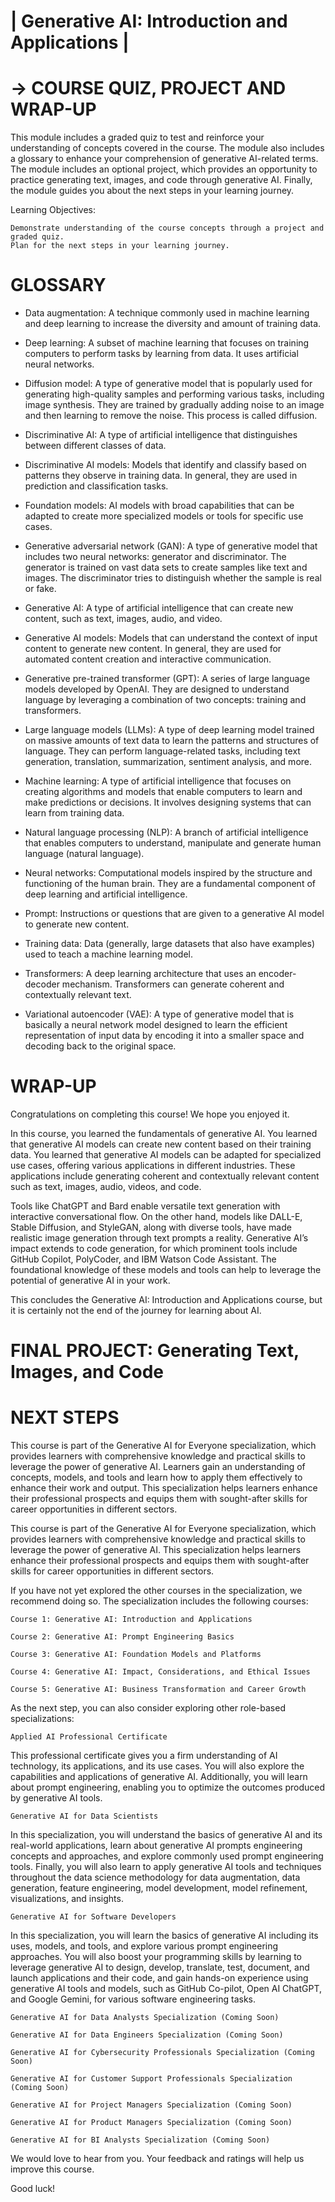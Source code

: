 # | Generative AI: Introduction and Applications |
# → COURSE QUIZ, PROJECT AND WRAP-UP

This module includes a graded quiz to test and reinforce your understanding of concepts covered in the course. The module also includes a glossary to enhance your comprehension of generative AI-related terms. The module includes an optional project, which provides an opportunity to practice generating text, images, and code through generative AI. Finally, the module guides you about the next steps in your learning journey.

Learning Objectives:

    Demonstrate understanding of the course concepts through a project and graded quiz.
    Plan for the next steps in your learning journey.


# GLOSSARY

- Data augmentation: A technique commonly used in machine learning and deep learning to increase the diversity and amount of training data.

- Deep learning:  A subset of machine learning that focuses on training computers to perform tasks by learning from data. It uses artificial neural networks.

- Diffusion model:  A type of generative model that is popularly used for generating high-quality samples and performing various tasks, including image synthesis. They are trained by gradually adding noise to an image and then learning to remove the noise. This process is called diffusion.

- Discriminative AI:  A type of artificial intelligence that distinguishes between different classes of data.

- Discriminative AI models:  Models that identify and classify based on patterns they observe in training data. In general, they are used in prediction and classification tasks.

- Foundation models:  AI models with broad capabilities that can be adapted to create more specialized models or tools for specific use cases.

- Generative adversarial network (GAN): A type of generative model that includes two neural networks: generator and discriminator. The generator is trained on vast data sets to create samples like text and images. The discriminator tries to distinguish whether the sample is real or fake.

- Generative AI:  A type of artificial intelligence that can create new content, such as text, images, audio, and video.

- Generative AI models:  Models that can understand the context of input content to generate new content. In general, they are used for automated content creation and interactive communication.

- Generative pre-trained transformer (GPT):  A series of large language models developed by OpenAI. They are designed to understand language by leveraging a combination of two concepts: training and transformers.

- Large language models (LLMs):  A type of deep learning model trained on massive amounts of text data to learn the patterns and structures of language. They can perform language-related tasks, including text generation, translation, summarization, sentiment analysis, and more.

- Machine learning:  A type of artificial intelligence that focuses on creating algorithms and models that enable computers to learn and make predictions or decisions. It involves designing systems that can learn from training data.

- Natural language processing (NLP):  A branch of artificial intelligence that enables computers to understand, manipulate and generate human language (natural language).

- Neural networks:  Computational models inspired by the structure and functioning of the human brain. They are a fundamental component of deep learning and artificial intelligence.

- Prompt:  Instructions or questions that are given to a generative AI model to generate new content.

- Training data:  Data (generally, large datasets that also have examples) used to teach a machine learning model.

- Transformers:  A deep learning architecture that uses an encoder-decoder mechanism. Transformers can generate coherent and contextually relevant text.

- Variational autoencoder (VAE):  A type of generative model that is basically a neural network model designed to learn the efficient representation of input data by encoding it into a smaller space and decoding back to the original space.


# WRAP-UP

Congratulations on completing this course! We hope you enjoyed it.

In this course, you learned the fundamentals of generative AI. You learned that generative AI models can create new content based on their training data. You learned that generative AI models can be adapted for specialized use cases, offering various applications in different industries. These applications include generating coherent and contextually relevant content such as text, images, audio, videos, and code. 

Tools like ChatGPT and Bard enable versatile text generation with interactive conversational flow. On the other hand, models like DALL-E, Stable Diffusion, and StyleGAN, along with diverse tools, have made realistic image generation through text prompts a reality. Generative AI’s impact extends to code generation, for which prominent tools include GitHub Copilot, PolyCoder, and IBM Watson Code Assistant. The foundational knowledge of these models and tools can help to leverage the potential of generative AI in your work.

This concludes the Generative AI: Introduction and Applications course, but it is certainly not the end of the journey for learning about AI.



# FINAL PROJECT: Generating Text, Images, and Code



# NEXT STEPS

This course is part of the Generative AI for Everyone specialization, which provides learners with comprehensive knowledge and practical skills to leverage the power of generative AI. Learners gain an understanding of concepts, models, and tools and learn how to apply them effectively to enhance their work and output. This specialization helps learners enhance their professional prospects and equips them with sought-after skills for career opportunities in different sectors.

This course is part of the Generative AI for Everyone specialization, which provides learners with comprehensive knowledge and practical skills to leverage the power of generative AI. This specialization helps learners enhance their professional prospects and equips them with sought-after skills for career opportunities in different sectors. 

If you have not yet explored the other courses in the specialization, we recommend doing so. The specialization includes the following courses: 

    Course 1: Generative AI: Introduction and Applications 

    Course 2: Generative AI: Prompt Engineering Basics

    Course 3: Generative AI: Foundation Models and Platforms

    Course 4: Generative AI: Impact, Considerations, and Ethical Issues

    Course 5: Generative AI: Business Transformation and Career Growth

As the next step, you can also consider exploring other role-based specializations: 

    Applied AI Professional Certificate

This professional certificate gives you a firm understanding of AI technology, its applications, and its use cases. You will also explore the capabilities and applications of generative AI. Additionally, you will learn about prompt engineering, enabling you to optimize the outcomes produced by generative AI tools.

    Generative AI for Data Scientists

In this specialization, you will understand the basics of generative AI and its real-world applications, learn about generative AI prompts engineering concepts and approaches, and explore commonly used prompt engineering tools. Finally, you will also learn to apply generative AI tools and techniques throughout the data science methodology for data augmentation, data generation, feature engineering, model development, model refinement, visualizations, and insights.

    Generative AI for Software Developers

In this specialization, you will learn the basics of generative AI including its uses, models, and tools, and explore various prompt engineering approaches. You will also boost your programming skills by learning to leverage generative AI to design, develop, translate, test, document, and launch applications and their code, and gain hands-on experience using generative AI tools and models, such as GitHub Co-pilot, Open AI ChatGPT, and Google Gemini, for various software engineering tasks. 

    Generative AI for Data Analysts Specialization (Coming Soon)

    Generative AI for Data Engineers Specialization (Coming Soon)

    Generative AI for Cybersecurity Professionals Specialization (Coming Soon)

    Generative AI for Customer Support Professionals Specialization (Coming Soon)

    Generative AI for Project Managers Specialization (Coming Soon)

    Generative AI for Product Managers Specialization (Coming Soon) 

    Generative AI for BI Analysts Specialization (Coming Soon)

We would love to hear from you. Your feedback and ratings will help us improve this course.

Good luck!
